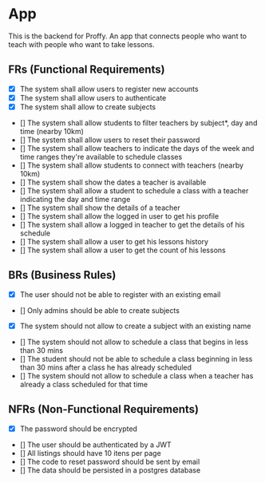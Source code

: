 # App

This is the backend for Proffy. An app that connects people who want to teach with people who want to take lessons.

## FRs (Functional Requirements)

- [x] The system shall allow users to register new accounts
- [x] The system shall allow users to authenticate
- [x] The system shall allow to create subjects
- [] The system shall allow students to filter teachers by subject*, day and time (nearby 10km)
- [] The system shall allow users to reset their password
- [] The system shall allow teachers to indicate the days of the week and time ranges they're available to schedule classes 
- [] The system shall allow students to connect with teachers (nearby 10km)
- [] The system shall show the dates a teacher is available
- [] The system shall allow a student to schedule a class with a teacher indicating the day and time range
- [] The system shall show the details of a teacher
- [] The system shall allow the logged in user to get his profile
- [] The system shall allow a logged in teacher to get the details of his schedule
- [] The system shall allow a user to get his lessons history
- [] The system shall allow a user to get the count of his lessons

## BRs (Business Rules)

- [x] The user should not be able to register with an existing email
- [] Only admins should be able to create subjects
- [x] The system should not allow to create a subject with an existing name
- [] The system should not allow to schedule a class that begins in less than 30 mins
- [] The student should not be able to schedule a class beginning in less than 30 mins after a class he has already scheduled
- [] The system should not allow to schedule a class when a teacher has already a class scheduled for that time

## NFRs (Non-Functional Requirements)

- [x] The password should be encrypted
- [] The user should be authenticated by a JWT
- [] All listings should have 10 itens per page
- [] The code to reset password should be sent by email
- [] The data should be persisted in a postgres database
